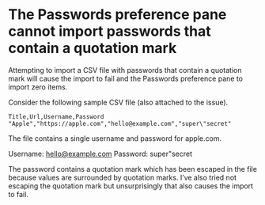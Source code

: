 # The Passwords preference pane cannot import passwords that contain a quotation mark

Attempting to import a CSV file with passwords that contain a quotation mark will cause the import to fail and the Passwords preference pane to import zero items.

Consider the following sample CSV file (also attached to the issue).

```csv
Title,Url,Username,Password
"Apple","https://apple.com","hello@example.com","super\"secret"
```

The file contains a single username and password for apple.com.

Username: hello@example.com
Password: super"secret

The password contains a quotation mark which has been escaped in the file because values are surrounded by quotation marks. I’ve also tried not escaping the quotation mark but unsurprisingly that also causes the import to fail.
